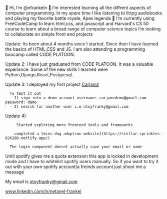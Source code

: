 👋 Hi, I’m @nfrankeln
👀 I’m interested learning all the diffrent aspects of computer programming. 
   In my spare time I like listening to litrpg audiobooks and playing my favorite battle royale, Apex legends
🌱 I’m currently using FreeCodeCamp to learn html,css, and javascript and 
   Harvard's CS 50 course to learn about a broad range of computer science topics
   I’m looking to collaborate on simple front end projects
   
   Update:
   Its been about 4 months since I started. Since then I have learned the basics of HTML,CSS and JS.
   I am also attending a programming boocamp called CODE PLATOON. 
   
   Update 2: 
     I have just graduated from CODE PLATOON. It was a valuable experiance. Some of the new skills I learned were Python,Django,React,Postgresql.
   
   Update 3: 
      I deployed my first project [Carjamz](https://nf-carjamz.com/) 
      
      To test it out 
      - 1) sign into a demo account username: carjamzdemo@gmail.com password: demo
      - 2) search for another user i.e ntnyfranky@gmail.com
      
Update 4)

         Started exploring more frontend tools and frameworks
         
        completed a [mini dog adoption website](https://stellar-sprinkles-826280.netlify.app/)
      
      The login component doesnt actually save your email or name
      
Until spotify gives me a quota extension this app is locked in development mode and I have to whitelist spotify users manually.
So if you want to try it out with your own spotify account/a freinds account just shoot me a message

My email is ntnyfranky@gmail.com 

www.linkedin.com/in/netanel-frankel

<!---
nfrankeln/nfrankeln is a ✨ special ✨ repository because its `README.md` (this file) appears on your GitHub profile.
You can click the Preview link to take a look at your changes.
--->
